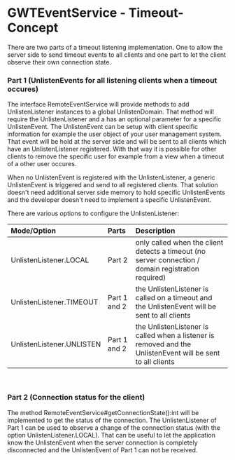 # GWTEventService - Timeout-Concept #

There are two parts of a timeout listening implementation. One to allow the server side to send timeout events to all clients and one part to let the client observe their own connection state.


### Part 1 (UnlistenEvents for all listening clients when a timeout occures) ###

The interface RemoteEventService will provide methods to add UnlistenListener instances to a global UnlistenDomain. That method will require the UnlistenListener and a has an optional parameter for a specific UnlistenEvent. The UnlistenEvent can be setup with client specific information for example the user object of your user management system. That event will be hold at the server side and will be sent to all clients which have an UnlistenListener registered. With that way it is possible for other clients to remove the specific user for example from a view when a timeout of a other user occures.

When no UnlistenEvent is registered with the UnlistenListener, a generic UnlistenEvent is triggered and send to all registered clients. That solution doesn't need additional server side memory to hold specific UnlistenEvents and the developer doesn't need to implement a specific UnlistenEvent.

There are various options to configure the UnlistenListener:

| **Mode/Option** | **Parts** | **Description** |
|:----------------|:----------|:----------------|
| UnlistenListener.LOCAL | Part 2 | only called when the client detects a timeout (no server connection / domain registration required) |
| UnlistenListener.TIMEOUT | Part 1 and 2 | the UnlistenListener is called on a timeout and the UnlistenEvent will be sent to all clients |
| UnlistenListener.UNLISTEN | Part 1 and 2 | the UnlistenListener is called when a listener is removed and the UnlistenEvent will be sent to all clients |

<br>
<h3>Part 2 (Connection status for the client)</h3>

The method RemoteEventService#getConnectionState():int will be implemented to get the status of the connection. The UnlistenListener of Part 1 can be used to observe a change of the connection status (with the option UnlistenListener.LOCAL). That can be useful to let the application know the UnlistenEvent when the server connection is completely disconnected and the UnlistenEvent of Part 1 can not be received.